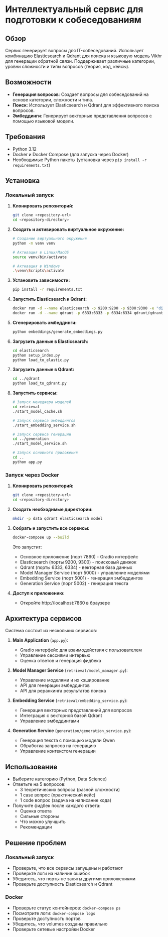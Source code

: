 # Интеллектуальный сервис для подготовки к собеседованиям

## Обзор
Сервис генерирует вопросы для IT-собеседований. Использует комбинацию Elasticsearch и Qdrant для поиска и языковую модель Vikhr для генерации обратной связи. Поддерживает различные категории, уровни сложности и типы вопросов (теория, код, кейсы).

## Возможности
- **Генерация вопросов**: Создает вопросы для собеседований на основе категории, сложности и типа.
- **Поиск**: Использует Elasticsearch и Qdrant для эффективного поиска вопросов.
- **Эмбеддинги**: Генерирует векторные представления вопросов с помощью языковой модели.

## Требования
- Python 3.12
- Docker и Docker Compose (для запуска через Docker)
- Необходимые Python пакеты (установка через `pip install -r requirements.txt`)

## Установка

### Локальный запуск

1. **Клонировать репозиторий:**
   ```bash
   git clone <repository-url>
   cd <repository-directory>
   ```

2. **Создать и активировать виртуальное окружение:**
   ```bash
   # Создание виртуального окружения
   python -m venv venv

   # Активация в Linux/MacOS
   source venv/bin/activate

   # Активация в Windows
   .\venv\Scripts\activate
   ```

3. **Установить зависимости:**
   ```bash
   pip install -r requirements.txt
   ```

4. **Запустить Elasticsearch и Qdrant:**
   ```bash
   docker run -d --name elasticsearch -p 9200:9200 -p 9300:9300 -e "discovery.type=single-node" -e "xpack.security.enabled=false" elasticsearch:8.13.0
   docker run -d --name qdrant -p 6333:6333 -p 6334:6334 qdrant/qdrant
   ```

5. **Сгенерировать эмбеддинги:**
   ```bash
   python embeddings/generate_embeddings.py
   ```

6. **Загрузить данные в Elasticsearch:**
   ```bash
   cd elasticsearch
   python setup_index.py
   python load_to_elastic.py
   ```

7. **Загрузить данные в Qdrant:**
   ```bash
   cd ../qdrant
   python load_to_qdrant.py
   ```

8. **Запустить сервисы:**
   ```bash
   # Запуск менеджера моделей
   cd retrieval
   ./start_model_cache.sh

   # Запуск сервиса эмбеддингов
   ./start_embedding_service.sh

   # Запуск сервиса генерации
   cd ../generation
   ./start_model_service.sh

   # Запуск основного приложения
   cd ..
   python app.py
   ```

### Запуск через Docker

1. **Клонировать репозиторий:**
   ```bash
   git clone <repository-url>
   cd <repository-directory>
   ```

2. **Создать необходимые директории:**
   ```bash
   mkdir -p data qdrant elasticsearch model
   ```

3. **Собрать и запустить все сервисы:**
   ```bash
   docker-compose up --build
   ```

   Это запустит:
   - Основное приложение (порт 7860) - Gradio интерфейс
   - Elasticsearch (порты 9200, 9300) - поисковый движок
   - Qdrant (порты 6333, 6334) - векторная база данных
   - Model Manager Service (порт 5000) - управление моделями
   - Embedding Service (порт 5001) - генерация эмбеддингов
   - Generation Service (порт 5002) - генерация текста

4. **Доступ к приложению:**
   - Откройте http://localhost:7860 в браузере

## Архитектура сервисов

Система состоит из нескольких сервисов:

1. **Main Application** (`app.py`):
   - Gradio интерфейс для взаимодействия с пользователем
   - Управление сессиями интервью
   - Оценка ответов и генерация фидбека

2. **Model Manager Service** (`retrieval/model_manager.py`):
   - Управление моделями и их кэширование
   - API для генерации эмбеддингов
   - API для реранкинга результатов поиска

3. **Embedding Service** (`retrieval/embedding_service.py`):
   - Генерация векторных представлений для вопросов
   - Интеграция с векторной базой Qdrant
   - Управление эмбеддингами

4. **Generation Service** (`generation/generation_service.py`):
   - Генерация текста с помощью модели Qwen
   - Обработка запросов на генерацию
   - Управление контекстом генерации

## Использование
- Выберите категорию (Python, Data Science)
- Ответьте на 5 вопросов:
  - 3 теоретических вопроса (разной сложности)
  - 1 case вопрос (практический кейс)
  - 1 code вопрос (задача на написание кода)
- Получите фидбек после каждого ответа:
  - Оценка ответа
  - Сильные стороны
  - Что можно улучшить
  - Рекомендации

## Решение проблем

### Локальный запуск
- Проверьте, что все сервисы запущены и работают
- Проверьте логи на наличие ошибок
- Убедитесь, что порты не заняты другими приложениями
- Проверьте доступность Elasticsearch и Qdrant

### Docker
- Проверьте статус контейнеров: `docker-compose ps`
- Посмотрите логи: `docker-compose logs`
- Проверьте доступность портов
- Убедитесь, что volumes созданы правильно
- Проверьте сетевые настройки Docker
